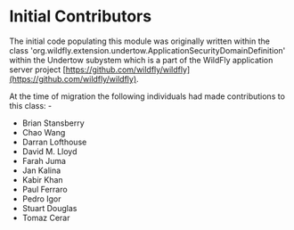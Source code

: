 Initial Contributors
====================

The initial code populating this module was originally written within the class 'org.wildfly.extension.undertow.ApplicationSecurityDomainDefinition' within the Undertow subystem which is a part of the WildFly application server project [https://github.com/wildfly/wildfly](https://github.com/wildfly/wildfly).

At the time of migration the following individuals had made contributions to this class: -
*  Brian Stansberry
*  Chao Wang
*  Darran Lofthouse
*  David M. Lloyd
*  Farah Juma
*  Jan Kalina
*  Kabir Khan
*  Paul Ferraro
*  Pedro Igor
*  Stuart Douglas
*  Tomaz Cerar